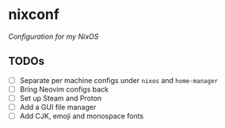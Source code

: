 # nixconf

_Configuration for my NixOS_

## TODOs

- [ ] Separate per machine configs under `nixos` and `home-manager`
- [ ] Bring Neovim configs back
- [ ] Set up Steam and Proton
- [ ] Add a GUI file manager
- [ ] Add CJK, emoji and monospace fonts
